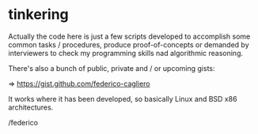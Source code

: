 # tinkering


Actually the code here is just a few scripts developed to accomplish some common tasks / procedures, produce proof-of-concepts
or demanded by interviewers to check my programming skills nad algorithmic reasoning.

There's also a bunch of public, private and / or upcoming gists:

   => https://gist.github.com/federico-cagliero
   
It works where it has been developed, so basically Linux and BSD x86 architectures.

/federico

